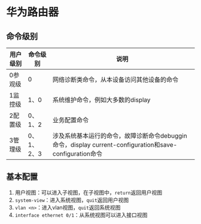 # 华为路由器

## 命令级别
| 用户级别 | 命令级别   | 说明                                                                                                    |
| -------- | ---------- | ------------------------------------------------------------------------------------------------------- |
| 0参观级  | 0          | 网络诊断类命令，从本设备访问其他设备的命令                                                              |
| 1监控级  | 1、0       | 系统维护命令，例如大多数的display                                                                       |
| 2配置级  | 0、1、2    | 业务配置命令                                                                                            |
| 3管理级  | 0、1、2、3 | 涉及系统基本运行的命令，故障诊断命令debuggin命令，display current-configuration和save-configuration命令 |

## 基本配置
1. 用户视图：可以进入子视图，在子视图中，`return`返回用户视图
2. `system-view`：进入系统视图，`quit`返回用户视图
3. `vlan <n>`：进入vlan视图，`quit`返回系统视图
4. `interface ethernet 0/1`：从系统视图可以进入接口视图

